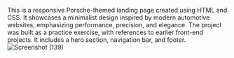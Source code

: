 This is a responsive Porsche-themed landing page created using HTML and CSS. 
It showcases a minimalist design inspired by modern automotive websites, emphasizing performance, precision, and elegance.
The project was built as a practice exercise, with references to earlier front-end projects.
It includes a hero section, navigation bar, and footer.
![Screenshot (139)](https://github.com/user-attachments/assets/4c07d7f3-f614-4713-b31f-ff3f6d8a41c2)
